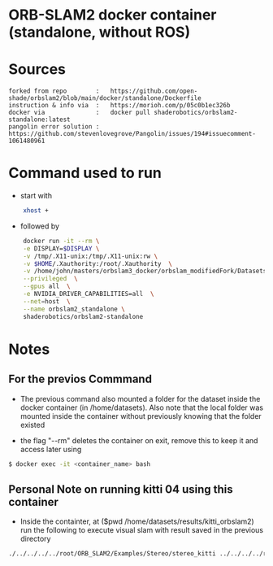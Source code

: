 # ORB-SLAM2 docker container (standalone, without ROS)
# Sources
    forked from repo        :   https://github.com/open-shade/orbslam2/blob/main/docker/standalone/Dockerfile
    instruction & info via  :   https://morioh.com/p/05c0b1ec326b
    docker via              :   docker pull shaderobotics/orbslam2-standalone:latest
    pangolin error solution :   https://github.com/stevenlovegrove/Pangolin/issues/194#issuecomment-1061480961

# Command used to run
- start with 
```sh
    xhost + 
```
- followed by
```sh
    docker run -it --rm \
    -e DISPLAY=$DISPLAY \
    -v /tmp/.X11-unix:/tmp/.X11-unix:rw \
    -v $HOME/.Xauthority:/root/.Xauthority  \
    -v /home/john/masters/orbslam3_docker/orbslam_modifiedFork/Datasets:/home/dataset  \
    --privileged  \
    --gpus all  \
    -e NVIDIA_DRIVER_CAPABILITIES=all  \
    --net=host  \
    --name orbslam2_standalone \
    shaderobotics/orbslam2-standalone
```
# Notes
## For the previos Commmand
- The previous command also mounted a folder for the dataset inside the docker container (in /home/datasets). Also note that the local folder was mounted inside the container without previously knowing that the folder existed 

- the flag "--rm" deletes the container on exit, remove this to keep it and access later using
```sh
$ docker exec -it <container_name> bash
```

## Personal Note on running kitti 04 using this container
- Inside the containter, at ($pwd /home/datasets/results/kitti_orbslam2) run the following to execute visual slam with result saved in the previous directory
```sh
./../../../../root/ORB_SLAM2/Examples/Stereo/stereo_kitti ../../../../root/ORB_SLAM2/Vocabulary/ORBvoc.txt ../../../../root/ORB_SLAM2/Examples/Stereo/KITTI04-12.yaml ../../kitti/04
```

